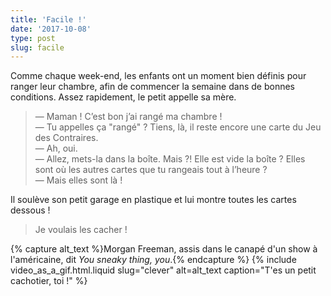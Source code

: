 ```yaml
---
title: 'Facile !'
date: '2017-10-08'
type: post
slug: facile
---
```


Comme chaque week-end, les enfants ont un moment bien définis pour ranger leur chambre, afin de commencer la semaine dans de bonnes conditions. Assez rapidement, le petit appelle sa mère.

<!-- more -->

> — Maman ! C’est bon j’ai rangé ma chambre !  
> — Tu appelles ça "rangé" ? Tiens, là, il reste encore une carte du Jeu des Contraires.  
> — Ah, oui.  
> — Allez, mets-la dans la boîte. Mais ?! Elle est vide la boîte ? Elles sont où les autres cartes que tu rangeais tout à l’heure ?  
> — Mais elles sont là !

Il soulève son petit garage en plastique et lui montre toutes les cartes dessous !

> Je voulais les cacher !

{% capture alt_text %}Morgan Freeman, assis dans le canapé d'un show à l'américaine, dit <i lang="en">You sneaky thing, you</i>.{% endcapture %}
{% include video_as_a_gif.html.liquid
slug="clever"
alt=alt_text
caption="T'es un petit cachotier, toi !"
%}
